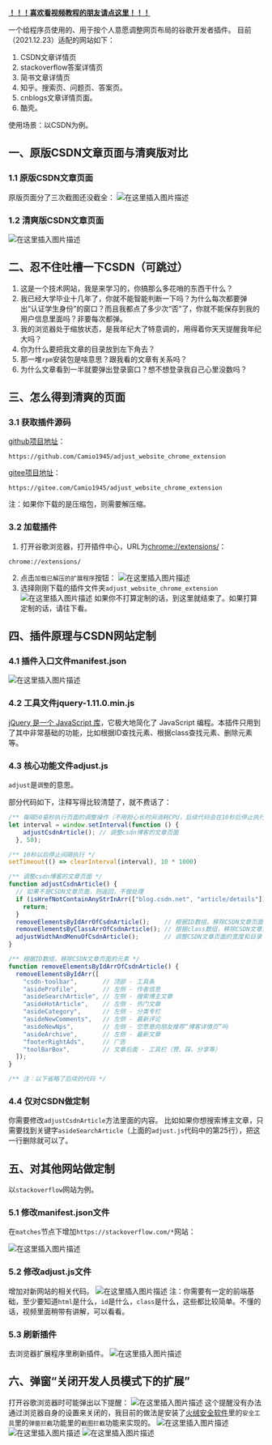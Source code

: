 [**！！！喜欢看视频教程的朋友请点这里！！！**](https://www.bilibili.com/video/BV1oY411p7J5/)

一个给程序员使用的、用于按个人意愿调整网页布局的谷歌开发者插件。 目前（2021.12.23）适配的网站如下：

1. CSDN文章详情页
2. stackoverflow答案详情页
3. 简书文章详情页
4. 知乎。搜索页、问题页、答案页。
3. cnblogs文章详情页面。
3. 酷壳。

使用场景：以CSDN为例。

## 一、原版CSDN文章页面与清爽版对比

### 1.1 原版CSDN文章页面

原版页面分了三次截图还没截全：
![在这里插入图片描述](https://img-blog.csdnimg.cn/652d94443ae341a6a30a9630a4dae424.png)

### 1.2 清爽版CSDN文章页面

![在这里插入图片描述](https://img-blog.csdnimg.cn/1a1893dfadf94992a2ec9df7777e26fb.png)

## 二、忍不住吐槽一下CSDN（可跳过）

1. 这是一个技术网站，我是来学习的，你搞那么多花哨的东西干什么？
2. 我已经大学毕业十几年了，你就不能智能判断一下吗？为什么每次都要弹出“认证学生身份”的窗口？而且我都点了多少次“否”了，你就不能保存到我的用户信息里面吗？非要每次都弹。
3. 我的浏览器处于缩放状态，是我年纪大了特意调的，用得着你天天提醒我年纪大吗？
4. 你为什么要把我文章的目录放到左下角去？
5. 那一堆`rpm`安装包是啥意思？跟我看的文章有关系吗？
6. 为什么文章看到一半就要弹出登录窗口？想不想登录我自己心里没数吗？

## 三、怎么得到清爽的页面

### 3.1 获取插件源码

[github项目地址](https://github.com/Camio1945/adjust_website_chrome_extension)：

```
https://github.com/Camio1945/adjust_website_chrome_extension
```

[gitee项目地址](https://gitee.com/Camio1945/adjust_website_chrome_extension)：

```
https://gitee.com/Camio1945/adjust_website_chrome_extension
```

注：如果你下载的是压缩包，则需要解压缩。

### 3.2 加载插件

1. 打开谷歌浏览器，打开插件中心，URL为[chrome://extensions/](chrome://extensions/)：

```
chrome://extensions/
```

2. 点击`加载已解压的扩展程序`按钮：
   ![在这里插入图片描述](https://img-blog.csdnimg.cn/0c441185e638464689f09320f0401f7e.png)
3. 选择刚刚下载的插件文件夹`adjust_website_chrome_extension`
   ![在这里插入图片描述](https://img-blog.csdnimg.cn/c6ec715f361948f395a5feb821fe0cc5.png)
   如果你不打算定制的话，到这里就结束了。如果打算定制的话，请往下看。

## 四、插件原理与CSDN网站定制

### 4.1 插件入口文件manifest.json

![在这里插入图片描述](https://img-blog.csdnimg.cn/0c7e2c7a40a447079d99805a4513fe89.png)

### 4.2 工具文件jquery-1.11.0.min.js

[jQuery 是一个 JavaScript 库](https://www.w3school.com.cn/jquery/index.asp)，它极大地简化了 JavaScript
编程。本插件只用到了其中非常基础的功能，比如根据ID查找元素、根据class查找元素、删除元素等。

### 4.3 核心功能文件adjust.js

`adjust`是`调整`的意思。

部分代码如下，注释写得比较清楚了，就不费话了：

```js
/** 每隔50毫秒执行页面的调整操作（不用担心长时间消耗CPU，后续代码会在10秒后停止执行interval） */
let interval = window.setInterval(function () {
    adjustCsdnArticle(); // 调整csdn博客的文章页面
  }, 50);

/** 10秒以后停止间隔执行 */
setTimeout(() => clearInterval(interval), 10 * 1000)

/** 调整csdn博客的文章页面 */
function adjustCsdnArticle() {
  // 如果不是CSDN文章页面，则返回，不做处理
  if (isHrefNotContainAnyStrInArr(["blog.csdn.net", "article/details"])) {
    return;
  }
  removeElementsByIdArrOfCsdnArticle();    // 根据ID数组，移除CSDN文章页面的元素
  removeElementsByClassArrOfCsdnArticle(); // 根据class数组，移除CSDN文章页面的元素
  adjustWidthAndMenuOfCsdnArticle();       // 调整CSDN文章页面的宽度和目录
}

/** 根据ID数组，移除CSDN文章页面的元素 */
function removeElementsByIdArrOfCsdnArticle() {
  removeElementsByIdArr([
    "csdn-toolbar",       // 顶部 - 工具条
    "asideProfile",       // 左侧 - 作者信息
    "asideSearchArticle", // 左侧 - 搜索博主文章
    "asideHotArticle",    // 左侧 - 热门文章
    "asideCategory",      // 左侧 - 分类专栏
    "asideNewComments",   // 左侧 - 最新评论
    "asideNewNps",        // 左侧 - 您愿意向朋友推荐“博客详情页”吗
    "asideArchive",       // 左侧 - 最新文章
    "footerRightAds",     // 广告
    "toolBarBox",         // 文章后面 - 工具栏（赞、踩、分享等）
  ]);
}

/** 注：以下省略了后续的代码 */
```

### 4.4 仅对CSDN做定制

你需要修改`adjustCsdnArticle`方法里面的内容。 比如如果你想搜索博主文章，只需要找到关键字`asideSearchArticle`（上面的`adjust.js`代码中的第25行），把这一行删除就可以了。

## 五、对其他网站做定制

以`stackoverflow`网站为例。

### 5.1 修改manifest.json文件

在`matches`节点下增加`https://stackoverflow.com/*`网站：

![在这里插入图片描述](https://img-blog.csdnimg.cn/6e7046dbcbf3448fa9f7dde6cb2ddac0.png)

### 5.2 修改adjust.js文件

增加对新网站的相关代码。
![在这里插入图片描述](https://img-blog.csdnimg.cn/cd0424de66dd45feae2067a187e6fff3.png)
注：你需要有一定的前端基础，至少要知道`html`是什么，`id`是什么，`class`是什么，这些都比较简单。不懂的话，视频里面稍带有讲解，可以看看。

### 5.3 刷新插件

去浏览器扩展程序里刷新插件。
![在这里插入图片描述](https://img-blog.csdnimg.cn/5e4998580bdd43868910f8c82b9b0e24.png)

## 六、弹窗“关闭开发人员模式下的扩展”

打开谷歌浏览器时可能弹出以下提醒：
![在这里插入图片描述](https://img-blog.csdnimg.cn/69223d9d53af42e5b9b6b8da87481120.png)
这个提醒没有办法通过浏览器自身的设置来关闭的，我目前的做法是安装了[火绒安全软件](https://www.huorong.cn/)里的`安全工具`里的`弹窗拦截`功能里的`截图拦截`功能来实现的。
![在这里插入图片描述](https://img-blog.csdnimg.cn/740c7bd04a4a4b3d84fcf66b65ad8bc5.png)
![在这里插入图片描述](https://img-blog.csdnimg.cn/c0317c88f7274848b6dc1f04b9912e11.png)
![在这里插入图片描述](https://img-blog.csdnimg.cn/86549010052c428eb92650cceb3b2f04.png)
